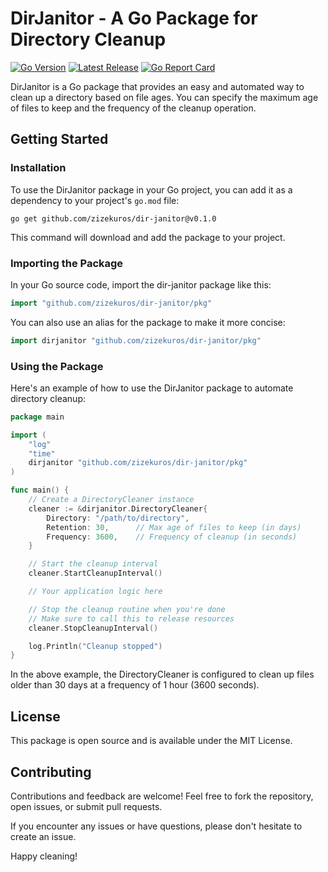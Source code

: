 # DirJanitor - A Go Package for Directory Cleanup

[![Go Version](https://img.shields.io/badge/Go%20Version-1.20-blue)](https://tip.golang.org/doc/go1.20)
[![Latest Release](https://img.shields.io/badge/latest%20release-v0.1.0-blue)](https://github.com/zizekuros/dir-janitor/releases/tag/v0.1.0)
[![Go Report Card](https://goreportcard.com/badge/github.com/zizekuros/dir-janitor)](https://goreportcard.com/report/github.com/zizekuros/dir-janitor)

DirJanitor is a Go package that provides an easy and automated way to clean up a directory based on file ages. You can specify the maximum age of files to keep and the frequency of the cleanup operation.

## Getting Started

### Installation

To use the DirJanitor package in your Go project, you can add it as a dependency to your project's `go.mod` file:

```shell
go get github.com/zizekuros/dir-janitor@v0.1.0
```
This command will download and add the package to your project.

### Importing the Package
In your Go source code, import the dir-janitor package like this:

```go
import "github.com/zizekuros/dir-janitor/pkg"
```

You can also use an alias for the package to make it more concise:
```go
import dirjanitor "github.com/zizekuros/dir-janitor/pkg"
```

### Using the Package
Here's an example of how to use the DirJanitor package to automate directory cleanup:
```go
package main

import (
    "log"
    "time"
    dirjanitor "github.com/zizekuros/dir-janitor/pkg"
)

func main() {
    // Create a DirectoryCleaner instance
    cleaner := &dirjanitor.DirectoryCleaner{
        Directory: "/path/to/directory",
        Retention: 30,      // Max age of files to keep (in days)
        Frequency: 3600,    // Frequency of cleanup (in seconds)
    }

    // Start the cleanup interval
    cleaner.StartCleanupInterval()

    // Your application logic here

    // Stop the cleanup routine when you're done
    // Make sure to call this to release resources
    cleaner.StopCleanupInterval()

    log.Println("Cleanup stopped")
}
```
In the above example, the DirectoryCleaner is configured to clean up files older than 30 days at a frequency of 1 hour (3600 seconds).

## License
This package is open source and is available under the MIT License.

## Contributing
Contributions and feedback are welcome! Feel free to fork the repository, open issues, or submit pull requests.

If you encounter any issues or have questions, please don't hesitate to create an issue.

Happy cleaning!
